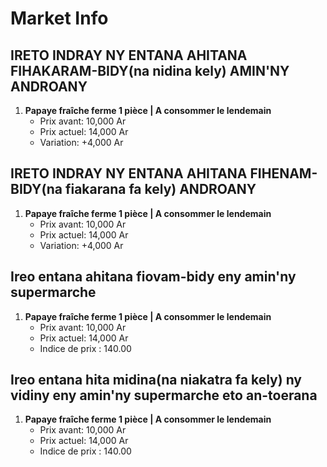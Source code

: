 # Market Info

## IRETO INDRAY NY ENTANA AHITANA FIHAKARAM-BIDY(na nidina kely) AMIN'NY ANDROANY

1. **Papaye fraîche ferme 1 pièce | A consommer le lendemain**
   - Prix avant: 10,000 Ar
   - Prix actuel: 14,000 Ar
   - Variation: +4,000 Ar

## IRETO INDRAY NY ENTANA AHITANA FIHENAM-BIDY(na fiakarana fa kely) ANDROANY

1. **Papaye fraîche ferme 1 pièce | A consommer le lendemain**
   - Prix avant: 10,000 Ar
   - Prix actuel: 14,000 Ar
   - Variation: +4,000 Ar

## Ireo entana ahitana fiovam-bidy eny amin'ny supermarche

1. **Papaye fraîche ferme 1 pièce | A consommer le lendemain**
   - Prix avant: 10,000 Ar
   - Prix actuel: 14,000 Ar
   - Indice de prix : 140.00

## Ireo entana hita midina(na niakatra fa kely) ny vidiny eny amin'ny supermarche eto an-toerana

1. **Papaye fraîche ferme 1 pièce | A consommer le lendemain**
   - Prix avant: 10,000 Ar
   - Prix actuel: 14,000 Ar
   - Indice de prix : 140.00

